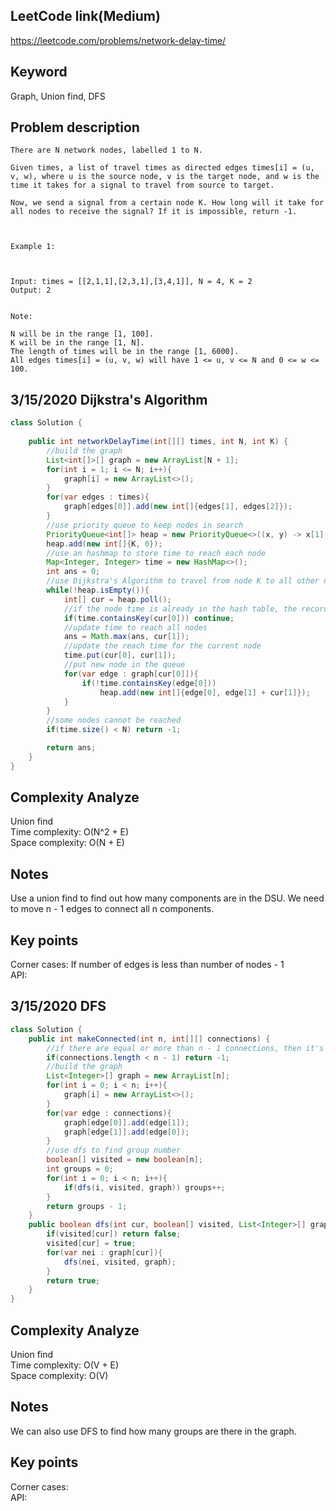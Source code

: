 ## LeetCode link(Medium)
https://leetcode.com/problems/network-delay-time/

## Keyword
Graph, Union find, DFS

## Problem description
```
There are N network nodes, labelled 1 to N.

Given times, a list of travel times as directed edges times[i] = (u, v, w), where u is the source node, v is the target node, and w is the time it takes for a signal to travel from source to target.

Now, we send a signal from a certain node K. How long will it take for all nodes to receive the signal? If it is impossible, return -1.

 

Example 1:



Input: times = [[2,1,1],[2,3,1],[3,4,1]], N = 4, K = 2
Output: 2
 

Note:

N will be in the range [1, 100].
K will be in the range [1, N].
The length of times will be in the range [1, 6000].
All edges times[i] = (u, v, w) will have 1 <= u, v <= N and 0 <= w <= 100.
```
## 3/15/2020 Dijkstra's Algorithm

```java
class Solution {
    
    public int networkDelayTime(int[][] times, int N, int K) {
        //build the graph
        List<int[]>[] graph = new ArrayList[N + 1];
        for(int i = 1; i <= N; i++){
            graph[i] = new ArrayList<>();
        }
        for(var edges : times){
            graph[edges[0]].add(new int[]{edges[1], edges[2]});
        }
        //use priority queue to keep nodes in search
        PriorityQueue<int[]> heap = new PriorityQueue<>((x, y) -> x[1] - y[1]);
        heap.add(new int[]{K, 0});
        //use an hashmap to store time to reach each node
        Map<Integer, Integer> time = new HashMap<>();
        int ans = 0;
        //use Dijkstra's Algorithm to travel from node K to all other nodes
        while(!heap.isEmpty()){
            int[] cur = heap.poll();
            //if the node time is already in the hash table, the recorded time must be shorter than the current time
            if(time.containsKey(cur[0])) continue;
            //update time to reach all nodes
            ans = Math.max(ans, cur[1]);
            //update the reach time for the current node
            time.put(cur[0], cur[1]);
            //put new node in the queue
            for(var edge : graph[cur[0]]){
                if(!time.containsKey(edge[0]))
                    heap.add(new int[]{edge[0], edge[1] + cur[1]});
            }
        }
        //some nodes cannot be reached
        if(time.size() < N) return -1;

        return ans;
    }
}
```

## Complexity Analyze
Union find\
Time complexity: O(N^2 + E)\
Space complexity: O(N + E)

## Notes
Use a union find to find out how many components are in the DSU. We need to move n - 1 edges to connect all n components.

## Key points
Corner cases: If number of edges is less than number of nodes - 1\
API:

## 3/15/2020 DFS

```Java
class Solution {
    public int makeConnected(int n, int[][] connections) {
        //if there are equal or more than n - 1 connections, then it's always possible to form a connection grid
        if(connections.length < n - 1) return -1;
        //build the graph
        List<Integer>[] graph = new ArrayList[n];
        for(int i = 0; i < n; i++){
            graph[i] = new ArrayList<>();
        }
        for(var edge : connections){
            graph[edge[0]].add(edge[1]);
            graph[edge[1]].add(edge[0]);
        }
        //use dfs to find group number
        boolean[] visited = new boolean[n];
        int groups = 0;
        for(int i = 0; i < n; i++){
            if(dfs(i, visited, graph)) groups++;
        }
        return groups - 1;
    }
    public boolean dfs(int cur, boolean[] visited, List<Integer>[] graph){
        if(visited[cur]) return false;
        visited[cur] = true;
        for(var nei : graph[cur]){
            dfs(nei, visited, graph);
        }
        return true;
    }
}

```

## Complexity Analyze
Union find\
Time complexity: O(V + E)\
Space complexity: O(V)

## Notes
We can also use DFS to find how many groups are there in the graph.

## Key points
Corner cases:\
API: 